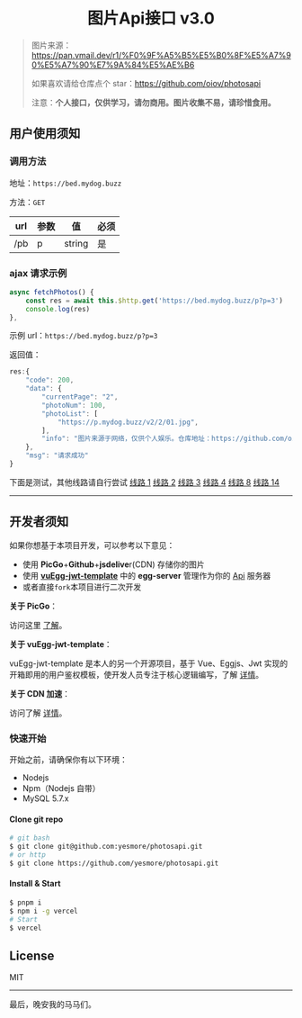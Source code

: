 <div align=center>
  <h1>图片Api接口 v3.0</h1>
</div>

> 图片来源：https://pan.vmail.dev/r1/%F0%9F%A5%B5%E5%B0%8F%E5%A7%90%E5%A7%90%E7%9A%84%E5%AE%B6
>
> 如果喜欢请给仓库点个 star：https://github.com/oiov/photosapi
>
> 注意：**个人接口，仅供学习，请勿商用。图片收集不易，请珍惜食用。**

## 用户使用须知

### 调用方法

地址：`https://bed.mydog.buzz`

方法：`GET`

| url | 参数 | 值     | 必须 |
| --- | ---- | ------ | ---- |
| /pb | p    | string | 是   |

### ajax 请求示例

```js
async fetchPhotos() {
    const res = await this.$http.get('https://bed.mydog.buzz/p?p=3')
    console.log(res)
},
```

示例 url：`https://bed.mydog.buzz/p?p=3`

返回值：

```js
res:{
	"code": 200,
	"data": {
		"currentPage": "2",
		"photoNum": 100,
		"photoList": [
			"https://p.mydog.buzz/v2/2/01.jpg",
		],
		"info": "图片来源于网络，仅供个人娱乐。仓库地址：https://github.com/oiov/photosapi"
	},
	"msg": "请求成功"
}

```

下面是测试，其他线路请自行尝试
[线路 1](https://p.mydog.buzz/v2/1/01.jpg)
[线路 2](https://p.mydog.buzz/v2/2/01.jpg)
[线路 3](https://p.mydog.buzz/v2/3/01.jpg)
[线路 4](https://p.mydog.buzz/v2/4/01.jpg)
[线路 8](https://p.mydog.buzz/v2/8/01.jpg)
[线路 14](https://p.mydog.buzz/v2/14/01.jpg)

---

## 开发者须知

如果你想基于本项目开发，可以参考以下意见：

- 使用 **PicGo**+**Github**+**jsdelive**r(CDN) 存储你的图片
- 使用 **[vuEgg-jwt-template](https://github.com/yesmore/vue-egg-jwt-template)** 中的 **egg-server** 管理作为你的 <u>Api</u> 服务器
- 或者直接`fork`本项目进行二次开发

**关于 PicGo**：

访问这里 [了解]()。

**关于 vuEgg-jwt-template**：

vuEgg-jwt-template 是本人的另一个开源项目，基于 Vue、Eggjs、Jwt 实现的开箱即用的用户鉴权模板，使开发人员专注于核心逻辑编写，了解 [详情](https://github.com/yesmore/vue-egg-jwt-template)。

**关于 CDN 加速**：

访问了解 [详情](https://www.jsdelivr.com/?docs=gh)。

### 快速开始

开始之前，请确保你有以下环境：

- Nodejs
- Npm（Nodejs 自带）
- MySQL 5.7.x

#### Clone git repo

```bash
# git bash
$ git clone git@github.com:yesmore/photosapi.git
# or http
$ git clone https://github.com/yesmore/photosapi.git
```

#### Install & Start

```bash
$ pnpm i
$ npm i -g vercel
# Start
$ vercel
```

## License

MIT

---

最后，晚安我的马马们。

